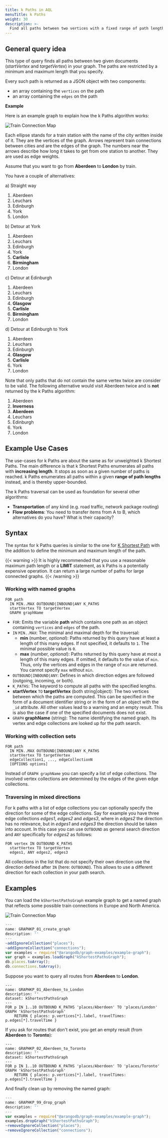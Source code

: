 ```yaml
---
title: k Paths in AQL
menuTitle: k Paths
weight: 30
description: >-
  Find all paths between two vertices with a fixed range of path lengths
---
```

## General query idea

This type of query finds all paths between two given documents
(*startVertex* and *targetVertex*) in your graph. The paths are restricted
by a minimum and maximum length that you specify.

Every such path is returned as a JSON object with two components:

- an array containing the `vertices` on the path
- an array containing the `edges` on the path

**Example**

Here is an example graph to explain how the k Paths algorithm works:

![Train Connection Map](../../../../images/train_map.png)

Each ellipse stands for a train station with the name of the city written inside
of it. They are the vertices of the graph. Arrows represent train connections
between cities and are the edges of the graph. The numbers near the arrows
describe how long it takes to get from one station to another. They are used
as edge weights.

Assume that you want to go from **Aberdeen** to **London** by train.

You have a couple of alternatives:

a) Straight way

   1. Aberdeen
   2. Leuchars
   3. Edinburgh
   4. York
   5. London

b) Detour at York

   1. Aberdeen
   2. Leuchars
   3. Edinburgh
   4. York
   5. **Carlisle**
   6. **Birmingham**
   7. London

c) Detour at Edinburgh

   1. Aberdeen
   2. Leuchars
   3. Edinburgh
   4. **Glasgow**
   5. **Carlisle**
   6. **Birmingham**
   7. London

d) Detour at Edinburgh to York

   1. Aberdeen
   2. Leuchars
   3. Edinburgh
   4. **Glasgow**
   5. **Carlisle**
   6. York
   7. London

Note that only paths that do not contain the same vertex twice are consider to
be valid. The following alternative would visit Aberdeen twice and is **not**
returned by the k Paths algorithm:

1. Aberdeen
2. **Inverness**
3. **Aberdeen**
4. Leuchars
5. Edinburgh
6. York
7. London

## Example Use Cases

The use-cases for k Paths are about the same as for unweighted k Shortest Paths.
The main difference is that k Shortest Paths enumerates all paths with
**increasing length**. It stops as soon as a given number of paths is reached.
k Paths enumerates all paths within a given **range of path lengths** instead,
and is thereby upper-bounded.

The k Paths traversal can be used as foundation for several other algorithms:

- **Transportation** of any kind (e.g. road traffic, network package routing)
- **Flow problems**: You need to transfer items from A to B, which alternatives
  do you have? What is their capacity?

## Syntax

The syntax for k Paths queries is similar to the one for
[K Shortest Path](k-shortest-paths.md) with the addition to define the
minimum and maximum length of the path.

{{< warning >}}
It is highly recommended that you use a reasonable maximum path length or a
**LIMIT** statement, as k Paths is a potentially expensive operation. It can
return a large number of paths for large connected graphs.
{{< /warning >}}

### Working with named graphs

```aql
FOR path
  IN MIN..MAX OUTBOUND|INBOUND|ANY K_PATHS
  startVertex TO targetVertex
  GRAPH graphName
```

- `FOR`: Emits the variable **path** which contains one path as an object
  containing `vertices` and `edges` of the path.
- `IN` `MIN..MAX`: The minimal and maximal depth for the traversal:
  - **min** (number, *optional*): Paths returned by this query
    have at least a length of this many edges.
    If not specified, it defaults to `1`. The minimal possible value is `0`.
  - **max** (number, *optional*): Paths returned by this query
    have at most a length of this many edges.
    If omitted, it defaults to the value of `min`. Thus, only the vertices and
    edges in the range of `min` are returned. You cannot specify `max` without `min`.
- `OUTBOUND|INBOUND|ANY`: Defines in which direction
  edges are followed (outgoing, incoming, or both).
- `K_PATHS`: The keyword to compute all paths with the specified lengths.
- **startVertex** `TO` **targetVertex** (both string\|object): The two vertices
  between which the paths are computed. This can be specified in the form of
  a document identifier string or in the form of an object with the `_id`
  attribute. All other values lead to a warning and an empty result. This is
  also the case if one of the specified documents does not exist.
- `GRAPH` **graphName** (string): The name identifying the named graph.
  Its vertex and edge collections are looked up for the path search.

### Working with collection sets

```aql
FOR path
  IN MIN..MAX OUTBOUND|INBOUND|ANY K_PATHS
  startVertex TO targetVertex
  edgeCollection1, ..., edgeCollectionN
  [OPTIONS options]
```

Instead of `GRAPH graphName` you can specify a list of edge collections.
The involved vertex collections are determined by the edges of the given
edge collections.

### Traversing in mixed directions

For k paths with a list of edge collections you can optionally specify the
direction for some of the edge collections. Say for example you have three edge
collections *edges1*, *edges2* and *edges3*, where in *edges2* the direction
has no relevance, but in *edges1* and *edges3* the direction should be taken
into account. In this case you can use `OUTBOUND` as general search direction
and `ANY` specifically for *edges2* as follows:

```aql
FOR vertex IN OUTBOUND K_PATHS
  startVertex TO targetVertex
  edges1, ANY edges2, edges3
```

All collections in the list that do not specify their own direction use the
direction defined after `IN` (here: `OUTBOUND`). This allows to use a different
direction for each collection in your path search.

## Examples

You can load the `kShortestPathsGraph` example graph to get a named graph that
reflects some possible train connections in Europe and North America.

![Train Connection Map](../../../../images/train_map.png)

```js
---
name: GRAPHKP_01_create_graph
description: ''
---
~addIgnoreCollection("places");
~addIgnoreCollection("connections");
var examples = require("@arangodb/graph-examples/example-graph");
var graph = examples.loadGraph("kShortestPathsGraph");
db.places.toArray();
db.connections.toArray();
```

Suppose you want to query all routes from **Aberdeen** to **London**.

```aql
---
name: GRAPHKP_01_Aberdeen_to_London
description: ''
dataset: kShortestPathsGraph
---
FOR p IN 1..10 OUTBOUND K_PATHS 'places/Aberdeen' TO 'places/London'
GRAPH 'kShortestPathsGraph'
    RETURN { places: p.vertices[*].label, travelTimes: p.edges[*].travelTime }
```

If you ask for routes that don't exist, you get an empty result
(from **Aberdeen** to **Toronto**):

```aql
---
name: GRAPHKP_02_Aberdeen_to_Toronto
description: ''
dataset: kShortestPathsGraph
---
FOR p IN 1..10 OUTBOUND K_PATHS 'places/Aberdeen' TO 'places/Toronto'
GRAPH 'kShortestPathsGraph'
    RETURN { places: p.vertices[*].label, travelTimes: p.edges[*].travelTime }
```

And finally clean up by removing the named graph:

```js
---
name: GRAPHKP_99_drop_graph
description: ''
---
var examples = require("@arangodb/graph-examples/example-graph");
examples.dropGraph("kShortestPathsGraph");
~removeIgnoreCollection("places");
~removeIgnoreCollection("connections");
```
